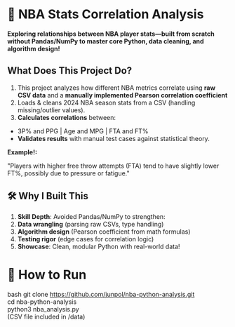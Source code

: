 # 🏀 NBA Stats Correlation Analysis
**Exploring relationships between NBA player stats—built from scratch without Pandas/NumPy to master core Python, data cleaning, and algorithm design!**  
## What Does This Project Do?
1. This project analyzes how different NBA metrics correlate using **raw CSV data**  and a **manually implemented Pearson correlation coefficient**
2. Loads & cleans 2024 NBA season stats from a CSV (handling missing/outlier values).
3. **Calculates correlations**  between:
- 3P% and PPG | Age and MPG | FTA and FT%
- **Validates results** with manual test cases against statistical theory.

**Example!:**

"Players with higher free throw attempts (FTA) tend to have slightly lower FT%, possibly due to pressure or fatigue."

## 🛠️ Why I Built This
1. **Skill Depth**: Avoided Pandas/NumPy to strengthen:
2. **Data wrangling** (parsing raw CSVs, type handling)
3. **Algorithm design** (Pearson coefficient from math formulas)
4. **Testing rigor** (edge cases for correlation logic)
5. **Showcase**: Clean, modular Python with real-world data!

# 🚀 How to Run
bash
git clone https://github.com/junpol/nba-python-analysis.git  
cd nba-python-analysis  
python3 nba_analysis.py  
(CSV file included in /data)
